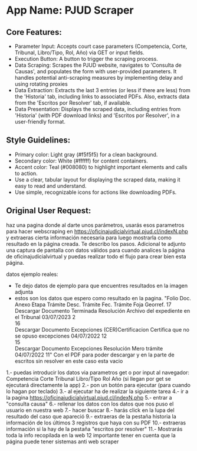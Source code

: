 # **App Name**: PJUD Scraper

## Core Features:

- Parameter Input: Accepts court case parameters (Competencia, Corte, Tribunal, Libro/Tipo, Rol, Año) via GET or input fields.
- Execution Button: A button to trigger the scraping process.
- Data Scraping: Scrapes the PJUD website, navigates to 'Consulta de Causas', and populates the form with user-provided parameters. It handles potential anti-scraping measures by implementing delay and using rotating proxies
- Data Extraction: Extracts the last 3 entries (or less if there are less) from the 'Historia' tab, including links to associated PDFs. Also, extracts data from the 'Escritos por Resolver' tab, if available.
- Data Presentation: Displays the scraped data, including entries from 'Historia' (with PDF download links) and 'Escritos por Resolver', in a user-friendly format.

## Style Guidelines:

- Primary color: Light gray (#f5f5f5) for a clean background.
- Secondary color: White (#ffffff) for content containers.
- Accent color: Teal (#008080) to highlight important elements and calls to action.
- Use a clear, tabular layout for displaying the scraped data, making it easy to read and understand.
- Use simple, recognizable icons for actions like downloading PDFs.

## Original User Request:
haz una pagina donde al darte unos parámetros, usarás esos parametros para hacer webscraping en https://oficinajudicialvirtual.pjud.cl/indexN.php y extraeras cierta información necesaria para luego mostrarla como resultado en la página creada. Te describo los pasos. Adicional te adjunto una captura de pantalla con datos válidos para cuando analices la página de oficinajudicialvirtual y puedas realizar todo el flujo para crear bien esta página.

datos ejemplo reales:

- Te dejo datos de ejemplo para que encuentres resultados en la imagen adjunta
- estos son los datos que espero como resultado en la pagina.
"Folio	Doc.	Anexo	Etapa	Trámite	Desc. Trámite	Fec. Trámite	Foja	Georref.
17	
Descargar Documento
Terminada	Resolución	Archivo del expediente en el Tribunal	03/07/2023	2	
16	
Descargar Documento
Excepciones	(CER)Certificacion	Certifica que no se opuso excepciones	04/07/2022	12	
15	
Descargar Documento
Excepciones	Resolución	Mero trámite	04/07/2022	11"
Con el PDF para poder descargar
y en la parte de escritos sin resolver en este caso esta vacio

1.- puedas introducir los datos via parametros get o por input al navegador:
Competencia
Corte
Tribunal
Libro/Tipo
Rol
Año
(si llegan por get se ejecutará directamente la app)
2.- pon un botón para ejecutar (para cuando lo hagan por teclado)
3.- al ejecutar ha de realizar la siguiente tarea
4.- ir a la pagina https://oficinajudicialvirtual.pjud.cl/indexN.php
5.- entrar a "consulta causa"
6.- rellenar los datos con los datos que nos puso el usuario en nuestra web
7.- hacer buscar
8.- harás click en la lupa del resultado del caso que apareció
9.- extraeras de la pestaña historia la información de los últimos 3 registros que haya con su PDF
10.- extraeras información si la hay de la pestaña "escritos por resolver"
11.- Mostrarás toda la info recopilada en la web
12 importante tener en cuenta que la página puede tener sistemas anti web scraper
  